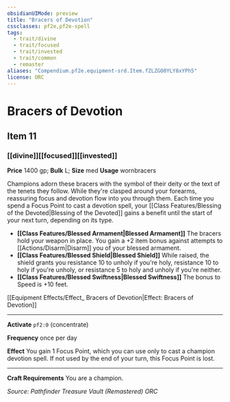 ```yaml
---
obsidianUIMode: preview
title: "Bracers of Devotion"
cssclasses: pf2e,pf2e-spell
tags:
  - trait/divine
  - trait/focused
  - trait/invested
  - trait/common
  - remaster
aliases: "Compendium.pf2e.equipment-srd.Item.fZLZGO0YLY8xYPh5"
license: ORC
---
```

# Bracers of Devotion
## Item 11
### [[divine]][[focused]][[invested]]


**Price** 1400 gp; 
**Bulk** L; **Size** med
**Usage** wornbracers

Champions adorn these bracers with the symbol of their deity or the text of the tenets they follow. While they're clasped around your forearms, reassuring focus and devotion flow into you through them. Each time you spend a Focus Point to cast a devotion spell, your [[Class Features/Blessing of the Devoted|Blessing of the Devoted]] gains a benefit until the start of your next turn, depending on its type.

*   **[[Class Features/Blessed Armament|Blessed Armament]]** The bracers hold your weapon in place. You gain a +2 item bonus against attempts to [[Actions/Disarm|Disarm]] you of your blessed armament.
*   **[[Class Features/Blessed Shield|Blessed Shield]]** While raised, the shield grants you resistance 10 to unholy if you're holy, resistance 10 to holy if you're unholy, or resistance 5 to holy and unholy if you're neither.
*   **[[Class Features/Blessed Swiftness|Blessed Swiftness]]** The bonus to Speed is +10 feet.

[[Equipment Effects/Effect_ Bracers of Devotion|Effect: Bracers of Devotion]]

* * *

**Activate** `pf2:0` (concentrate)

**Frequency** once per day

**Effect** You gain 1 Focus Point, which you can use only to cast a champion devotion spell. If not used by the end of your turn, this Focus Point is lost.

* * *

**Craft Requirements** You are a champion.

*Source: Pathfinder Treasure Vault (Remastered)*
*ORC*